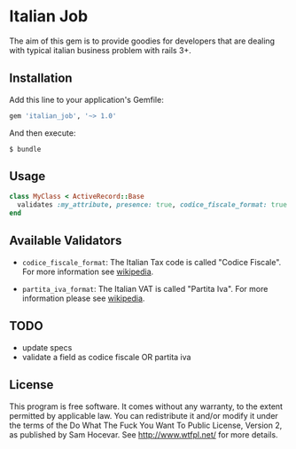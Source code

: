 # Italian Job

The aim of this gem is to provide goodies for developers that are dealing with
typical italian business problem with rails 3+.

## Installation

Add this line to your application's Gemfile:

```ruby
gem 'italian_job', '~> 1.0'
```

And then execute:

    $ bundle

## Usage

```ruby
class MyClass < ActiveRecord::Base
  validates :my_attribute, presence: true, codice_fiscale_format: true
end
```

## Available Validators

* `codice_fiscale_format`: The Italian Tax code is called "Codice Fiscale".
For more information see [wikipedia](http://en.wikipedia.org/wiki/Italian_fiscal_code_card).

* `partita_iva_format`: The Italian VAT is called "Partita Iva". For more
information please see [wikipedia](http://en.wikipedia.org/wiki/Value_added_tax_identification_number).

## TODO

* update specs
* validate a field as codice fiscale OR partita iva

## License

This program is free software. It comes without any warranty,
to the extent permitted by applicable law. You can redistribute it and/or modify
it under the terms of the Do What The Fuck You Want To Public License, Version 2,
as published by Sam Hocevar. See http://www.wtfpl.net/ for more details.

